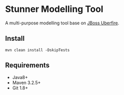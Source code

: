 Stunner Modelling Tool
=======================

A multi-purpose modelling tool base on [JBoss Uberfire](http://www.uberfireframework.org/).                         

Install
-------

    mvn clean install -DskipTests
    
Requirements
------------
* Java8+          
* Maven 3.2.5+       
* Git 1.8+        

